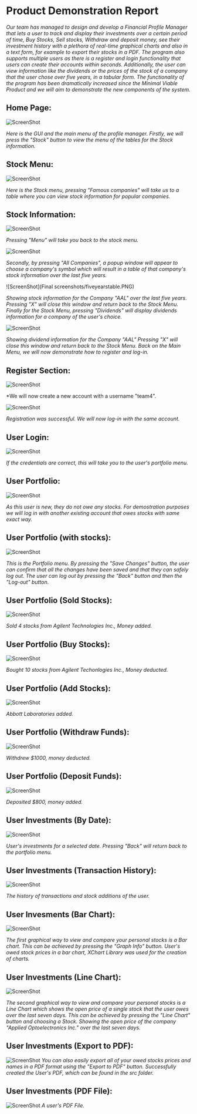 # Product Demonstration Report

*Our team has managed to design and develop a Financial Profile Manager that lets a user to track and display their investments over a certain period of time, Buy Stocks, Sell stocks, Withdraw and deposit money, see their investment history with a plethora of real-time graphical charts and also in a text form, for example to export their stocks in a PDF.*
*The program also supports multiple users as there is a register and login functionality that users can create their accounts within seconds.*
*Additionally, the user can view information like the dividends or the prices of the stock of a company that the user chose over five years, in a tabular form.*
*The functionality of the program has been dramatically increased since the Minimal Viable Product and we will aim to demonstrate the new components of the system.*

## Home Page:

![ScreenShot](screenshots/menu.PNG) 

*Here is the GUI and the main menu of the profile manager. Firstly, we will press the "Stock" button to view the menu of the tables for the Stock information.*

## Stock Menu:

![ScreenShot](screenshots/stockmenu.PNG) 

*Here is the Stock menu, pressing "Famous companies" will take us to a table where you can view stock information for popular companies.*

## Stock Information:

![ScreenShot](screenshots/stockmenunetflix.PNG)

*Pressing "Menu" will take you back to the stock menu.*

![ScreenShot](screenshots/stockmenu.PNG) 

*Secondly, by pressing "All Companies", a popup window will appear to choose a company's symbol which will result in a table of that company's stock information over the last five years.*

![ScreenShot](Final screenshots/fiveyearstable.PNG)

*Showing stock information for the Company "AAL" over the last five years.*
*Pressing "X" will close this window and return back to the Stock Menu.*
*Finally for the Stock Menu, pressing "Dividends" will display dividends information for a company of the user's choice.*

![ScreenShot](screenshots/dividends.PNG)

*Showing dividend information for the Company "AAL"*
*Pressing "X" will close this window and return back to the Stock Menu.* 
*Back on the Main Menu, we will now demonstrate how to register and log-in.*

## Register Section:

![ScreenShot](screenshots/register.PNG) 

*We will now create a new account with a username "team4".

![ScreenShot](screenshots/registrationsuccess.PNG) 

*Registration was successful.*
*We will now log-in with the same account.*

## User Login:

![ScreenShot](screenshots/login.PNG) 

*If the credentials are correct, this will take you to the user's portfolio menu.*

## User Portfolio:

![ScreenShot](screenshots/portfolio.PNG) 

*As this user is new, they do not owe any stocks. For demostration purposes we will log in with another existing account that owes stocks with same exact way.*

## User Portfolio (with stocks):

![ScreenShot](screenshots/portfoliofull.PNG) 

*This is the Portfolio menu.*
*By pressing the "Save Changes" button, the user can confirm that all the changes have been saved and that they can safely log out.*
*The user can log out by pressing the "Back" button and then the "Log-out" button.*

## User Portfolio (Sold Stocks):

![ScreenShot](screenshots/sellstockafter.PNG) 

*Sold 4 stocks from Agilent Technologies Inc., Money added.*

## User Portfolio (Buy Stocks):

![ScreenShot](screenshots/buystocksafter.PNG) 

*Bought 10 stocks from Agilent Techonlogies Inc., Money deducted.*

## User Portfolio (Add Stocks):

![ScreenShot](screenshots/addafter.PNG)

*Abbott Laboratories added.*

## User Portfolio (Withdraw Funds):

![ScreenShot](screenshots/withdraw.PNG) 

*Withdrew $1000, money deducted.*

## User Portfolio (Deposit Funds):

![ScreenShot](screenshots/deposit.PNG) 

*Deposited $800, money added.*

## User Investments (By Date):

![ScreenShot](screenshots/investments.PNG) 

*User's investments for a selected date.*
*Pressing "Back" will return back to the portfolio menu.*

## User Investments (Transaction History):

![ScreenShot](screenshots/history.PNG) 

*The history of transactions and stock additions of the user.*

## User Invesments (Bar Chart):

![ScreenShot](screenshots/barchart.PNG)

*The first graphical way to view and compare your personal stocks is a Bar chart. This can be achieved by pressing the "Graph Info" button.*
*User's owed stock prices in a bar chart, XChart Library was used for the creation of charts.*

## User Investments (Line Chart):

![ScreenShot](screenshots/linechart.PNG)

*The second graphical way to view and compare your personal stocks is a Line Chart which shows the open price of a single stock that the user owes over the last seven days.*
*This can be achieved by pressing the "Line Chart" button and choosing a Stock.*
*Showing the open price of the company "Applied Optoelectronics Inc." over the last seven days.*

## User Investments (Export to PDF):

![ScreenShot](screenshots/pdfsuccess.PNG)
*You can also easily export all of your owed stocks prices and names in a PDF format using the "Export to PDF" button.*
*Successfully created the User's PDF, which can be found in the src folder.*

## User Investments (PDF File):

![ScreenShot](screenshots/pdf.PNG)
*A user's PDF File.*
